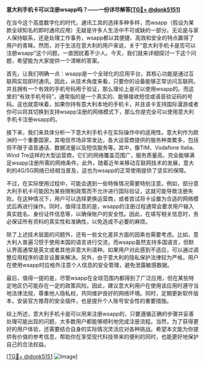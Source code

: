 **意大利手机卡可以注册wsapp吗？——一份详尽解答[[TG💪+ @donk5151](https://t.me/s/donk5151)]**

在当今这个高度数字化的时代，通讯工具的选择多种多样，而wsapp（假设为某款全球知名的即时通讯应用）无疑是许多人生活中不可或缺的一部分。无论是与家人保持联系，还是处理工作事务，wsapp都以其便捷、高效和安全的特点赢得了用户的青睐。然而，对于生活在意大利的用户来说，关于“意大利手机卡是否可以注册wsapp”这个问题，一直困扰着不少人。今天，我们就来详细探讨一下这个问题，希望能为大家提供一个清晰的答案。

首先，让我们明确一点：wsapp是一个全球化的应用平台，其核心功能是通过互联网实现即时通讯。因此，从技术角度来看，只要你的设备能够正常访问互联网，并且拥有一个有效的手机号码用于验证，那么理论上是可以使用wsapp的。而这里的“有效手机号码”，通常指的是一个真实的、能够接收短信或语音验证码的号码。这也就意味着，如果你持有意大利本地的手机卡，并且该卡支持国际漫游或者你可以将其切换到支持wsapp注册的网络模式下，那么你是完全可以使用意大利手机卡注册wsapp的。

接下来，我们来具体分析一下意大利手机卡在实际操作中的适用性。意大利作为欧洲的一个重要国家，其电信市场非常发达，各大运营商提供的服务种类繁多，包括但不限于语音通话、数据流量以及短信服务等。其中，像TIM、Vodafone Italia、Wind Tre这样的大型运营商，它们的网络覆盖范围广，服务质量高，完全能够满足wsapp注册所需的网络条件。此外，随着近年来移动互联网技术的发展，意大利的4G/5G网络已经相当普及，这也为wsapp的正常使用提供了坚实的保障。

不过，在实际使用过程中，可能会遇到一些特殊情况需要特别注意。例如，部分意大利手机卡可能因为某些限制政策而不允许进行国际验证，这就可能导致注册失败。在这种情况下，用户可以选择更换运营商，或者尝试将卡设置为合适的网络模式后再进行操作。同时，值得注意的是，wsapp的注册过程通常会要求用户输入真实姓名、身份证件信息等，以确保账户的安全性。因此，在填写相关信息时，务必保证所有资料的真实性和准确性，以免造成不必要的麻烦。

除了上述技术层面的问题外，还有一些文化差异方面的因素也需要考虑。比如，意大利人普遍习惯于使用本国的语言进行交流，而wsapp虽然支持多国语言，但默认界面通常是英文或者其他非意大利语种。如果用户对此感到不适应，可以通过调整应用程序的语言设置来解决。另外，由于意大利的隐私保护法律较为严格，用户在使用wsapp时应格外注意个人信息的安全管理，避免泄露敏感数据。

最后，值得一提的是，尽管wsapp在全球范围内都得到了广泛应用，但在某些特定地区仍可能存在一定的政策风险。因此，建议意大利用户在使用该应用时遵守当地法律法规，尊重他人隐私权，共同维护良好的网络环境。同时，定期更新软件版本，安装官方推荐的安全插件，也是提升个人账号安全性的重要措施。

综上所述，意大利手机卡是可以用来注册wsapp的，只要遵循正确的步骤并妥善处理可能出现的问题，大多数用户都能够顺利地完成注册流程。当然，为了获得更好的用户体验，还需要结合自身的实际情况灵活应对各种挑战。希望本文能为你提供有价值的参考信息，帮助你在享受现代科技带来的便利的同时，也能更好地保护自己的合法权益。

[[TG💪+ @donk5151](https://t.me/s/donk5151) ![Image](https://i.postimg.cc/rwNCRYN7/Snipaste-2025-04-30-17-27-05.png)]